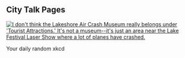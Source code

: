 ## City Talk Pages
[![I don't think the Lakeshore Air Crash Museum really belongs under 'Tourist Attractions.' It's not a museum--it's just an area near the Lake Festival Laser Show where a lot of planes have crashed.](https://imgs.xkcd.com/comics/city_talk_pages.png)](https://xkcd.com/1665/ "I don't think the Lakeshore Air Crash Museum really belongs under 'Tourist Attractions.' It's not a museum--it's just an area near the Lake Festival Laser Show where a lot of planes have crashed.")

Your daily random xkcd
